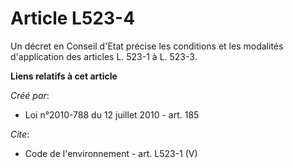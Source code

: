 # Article L523-4

Un décret en Conseil d'Etat précise les conditions et les modalités d'application des articles L. 523-1 à L. 523-3.

**Liens relatifs à cet article**

_Créé par_:

  - Loi n°2010-788 du 12 juillet 2010 - art. 185

_Cite_:

  - Code de l'environnement - art. L523-1 (V)
